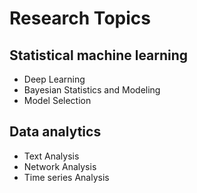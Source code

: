 # Research Topics

## Statistical machine learning
- Deep Learning
- Bayesian Statistics and Modeling
- Model Selection

## Data analytics
- Text Analysis
- Network Analysis
- Time series Analysis
